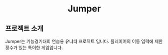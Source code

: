 <h1 align ="center">Jumper</h1>
<div align = "left">
  <h2>프로젝트 소개</h2>
   Jumper는 기능경기대회 연습용 유니티 프로젝트 입니다. 플레이어의 이동 입력에 제한 횟수가 있는 특이한 게임입니다.
</div>
